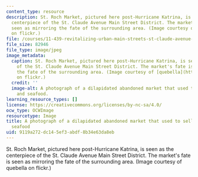 ```yaml
---
content_type: resource
description: St. Roch Market, pictured here post-Hurricane Katrina, is seen as the
  centerpiece of the St. Claude Avenue Main Street District. The market's fate is
  seen as mirroring the fate of the surrounding area. (Image courtesy of quebella
  on flickr.)
file: /courses/11-439-revitalizing-urban-main-streets-st-claude-avenue-new-orleans-spring-2009/9119a272dc145ef3abdf8b34e63da8eb_11-439s09.jpg
file_size: 82946
file_type: image/jpeg
image_metadata:
  caption: St. Roch Market, pictured here post-Hurricane Katrina, is seen as the centerpiece
    of the St. Claude Avenue Main Street District. The market's fate is seen as mirroring
    the fate of the surrounding area. (Image courtesy of [quebella](http://www.flickr.com/photos/quebella/144222474/)
    on flickr.)
  credit: ''
  image-alt: A photograph of a dilapidated abandoned market that used to sell produce
    and seafood.
learning_resource_types: []
license: https://creativecommons.org/licenses/by-nc-sa/4.0/
ocw_type: OCWImage
resourcetype: Image
title: A photograph of a dilapidated abandoned market that used to sell produce and
  seafood
uid: 9119a272-dc14-5ef3-abdf-8b34e63da8eb
---
```

St. Roch Market, pictured here post-Hurricane Katrina, is seen as the centerpiece of the St. Claude Avenue Main Street District. The market's fate is seen as mirroring the fate of the surrounding area. (Image courtesy of quebella on flickr.)